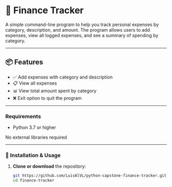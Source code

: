 # 💸 Finance Tracker

A simple command-line program to help you track personal expenses by category, description, and amount. The program allows users to add expenses, view all logged expenses, and see a summary of spending by category.

---

## 📦 Features

- ✅ Add expenses with category and description
- 📋 View all expenses
- 📊 View total amount spent by category
- ❌ Exit option to quit the program

---

### Requirements

- Python 3.7 or higher

No external libraries required

---

### 🔧 Installation & Usage

1. **Clone or download** the repository:
   ```bash
   git https://github.com/LuisAlVL/python-capstone-finance-tracker.git
   cd finance-tracker
